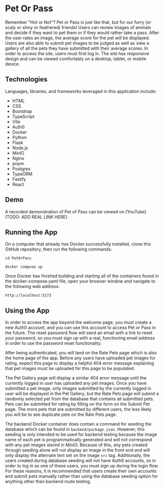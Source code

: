 # Pet Or Pass

Remember "Hot or Not"? Pet or Pass is just like that, but for our furry (or scaly or slimy or feathered) friends! Users can review images of animals and decide if they want to pet them or if they would rather take a pass. After the user rates an image, the average score for the pet will be displayed. Users are also able to submit pet images to be judged as well as view a gallery of all the pets they have submitted with their average scores. In order to access the site, users must first log in. The site has responsive design and can be viewed comfortably on a desktop, tablet, or mobile device.

## Technologies

Languages, libraries, and frameworks leveraged in this application include:

- HTML
- CSS
- Bootstrap
- TypeScript
- Vite
- Auth0
- Docker
- Python
- Flask
- Node.js
- MinIO
- Nginx
- pnpm
- Postgres
- TypeORM
- Fastify
- React

## Demo

A recorded demonstration of Pet of Pass can be viewed on [YouTube](TODO: ADD REAL LINK HERE).

## Running the App

On a computer that already has Docker successfully installed, clone this GitHub repository, then run the following commands:

```
cd PetOrPass

docker compose up
```

Once Docker has finished building and starting all of the containers found in the docker-compose.yaml file, open your browser window and navigate to the following web address:

```
http://localhost:5173
```

## Using the App

In order to access the app beyond the welcome page, you must create a new Auth0 account, and you can use this account to access Pet or Pass in the future. The reset password flow will send an email with a link to reset your password, so you must sign up with a real, functioning email address in order to use the password reset functionality.

After being authenticated, you will land on the Rate Pets page which is also the home page of the app. Before any users have uploaded pet images for rating, expect this page to display a helpful 404 error message explaining that pet images must be uploaded for this page to be populated.

The Pet Gallery page will display a similar 404 error message until the currently logged in user has uploaded any pet images. Once you have submitted a pet image, only images submitted by the currently logged in user will be displayed in the Pet Gallery, but the Rate Pets page will submit a randomly selected pet from the database that contains all submitted pets. Pets can be submitted for rating by filling on the form on the Submit Pet page. The more pets that are submitted by different users, the less likely you will be to see duplicate pets on the Rate Pets page.

The backend Docker container does contain a command for seeding the database which can be found in `backend/package.json`. However, this seeding is only intended to be used for backend testing because the image name of each pet is programmatically generated and will not correspond with any pet images stored in MinIO. Because of this, any pets created through seeding alone will not display an image in the front end and will only display the alternate text set on the image `src` tag. Additionally, the users created during database seeding will not have Auth0 accounts, so in order to log in as one of these users, you must sign up during the login flow. For these reasons, it is recommended that users create their own accounts and submit pets manually rather than using the database seeding option for anything other than backend route testing.

